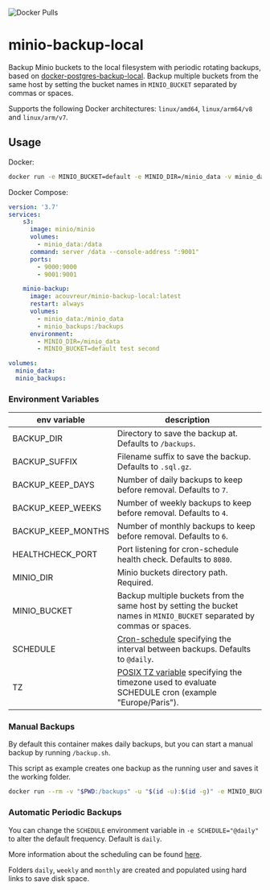![Docker Pulls](https://img.shields.io/docker/pulls/acouvreur/minio-backup-local)

# minio-backup-local

Backup Minio buckets to the local filesystem with periodic rotating backups, based on [docker-postgres-backup-local](https://github.com/prodrigestivill/docker-postgres-backup-local).
Backup multiple buckets from the same host by setting the bucket names in `MINIO_BUCKET` separated by commas or spaces.

Supports the following Docker architectures: `linux/amd64`, `linux/arm64/v8` and `linux/arm/v7`.

## Usage

Docker:

```sh
docker run -e MINIO_BUCKET=default -e MINIO_DIR=/minio_data -v minio_data:/minio_data acouvreur/minio-backup-local:latest
```

Docker Compose:

```yaml
version: '3.7'
services:
    s3:
      image: minio/minio
      volumes:
        - minio_data:/data
      command: server /data --console-address ":9001"
      ports: 
        - 9000:9000
        - 9001:9001

    minio-backup:
      image: acouvreur/minio-backup-local:latest
      restart: always
      volumes:
        - minio_data:/minio_data
        - minio_backups:/backups
      environment:
        - MINIO_DIR=/minio_data
        - MINIO_BUCKET=default test second

volumes:
  minio_data:
  minio_backups:
```

### Environment Variables

| env variable | description |
|--|--|
| BACKUP_DIR | Directory to save the backup at. Defaults to `/backups`. |
| BACKUP_SUFFIX | Filename suffix to save the backup. Defaults to `.sql.gz`. |
| BACKUP_KEEP_DAYS | Number of daily backups to keep before removal. Defaults to `7`. |
| BACKUP_KEEP_WEEKS | Number of weekly backups to keep before removal. Defaults to `4`. |
| BACKUP_KEEP_MONTHS | Number of monthly backups to keep before removal. Defaults to `6`. |
| HEALTHCHECK_PORT | Port listening for cron-schedule health check. Defaults to `8080`. |
| MINIO_DIR | Minio buckets directory path. Required. |
| MINIO_BUCKET | Backup multiple buckets from the same host by setting the bucket names in `MINIO_BUCKET` separated by commas or spaces. |
| SCHEDULE | [Cron-schedule](http://godoc.org/github.com/robfig/cron#hdr-Predefined_schedules) specifying the interval between backups. Defaults to `@daily`. |
| TZ | [POSIX TZ variable](https://www.gnu.org/software/libc/manual/html_node/TZ-Variable.html) specifying the timezone used to evaluate SCHEDULE cron (example "Europe/Paris"). |

### Manual Backups

By default this container makes daily backups, but you can start a manual backup by running `/backup.sh`.

This script as example creates one backup as the running user and saves it the working folder.

```sh
docker run --rm -v "$PWD:/backups" -u "$(id -u):$(id -g)" -e MINIO_BUCKET=default -e MINIO_DIR=/minio_data -v minio_data:/minio_data  acouvreur/minio-backup-local /backup.sh
```

### Automatic Periodic Backups

You can change the `SCHEDULE` environment variable in `-e SCHEDULE="@daily"` to alter the default frequency. Default is `daily`.

More information about the scheduling can be found [here](http://godoc.org/github.com/robfig/cron#hdr-Predefined_schedules).

Folders `daily`, `weekly` and `monthly` are created and populated using hard links to save disk space.